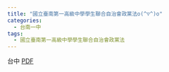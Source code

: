 ```yaml
---
title: "國立臺南第一高級中學學生聯合自治會政黨法o(^▽^)o"
categories:
  - 台南一中
tags:
  - 國立臺南第一高級中學學生聯合自治會政黨法
---
```


台中
 [PDF](https://sp.tnfsh.tn.edu.tw/sa/wp-content/uploads/2019/10/國立臺南第一高級中學學生聯合自治會政黨法.pdf)
